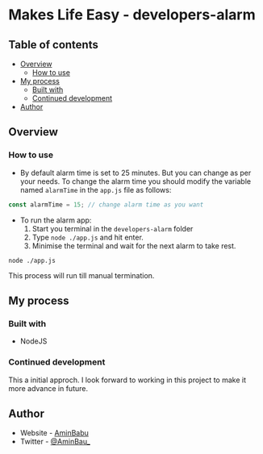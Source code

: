 # Makes Life Easy - developers-alarm

## Table of contents

- [Overview](#overview)
  - [How to use](#how-to-use)
- [My process](#my-process)
  - [Built with](#built-with)
  - [Continued development](#continued-development)
- [Author](#author)

## Overview

### How to use

- By default alarm time is set to 25 minutes. But you can change as per your needs. To change the alarm time you should modify the variable named `alarmTime` in the `app.js` file as follows:

```js
const alarmTime = 15; // change alarm time as you want
```
- To run the alarm app:
  1. Start you terminal in the `developers-alarm` folder
  2. Type `node ./app.js` and hit enter.
  3. Minimise the terminal and wait for the next alarm to take rest.

```
node ./app.js
```

This process will run till manual termination.


## My process

### Built with

- NodeJS

### Continued development

This a initial approch. I look forward to working in this project to make it more advance in future.

## Author

- Website - [AminBabu](#)
- Twitter - [@AminBau_](https://www.twitter.com/AminBabu_)